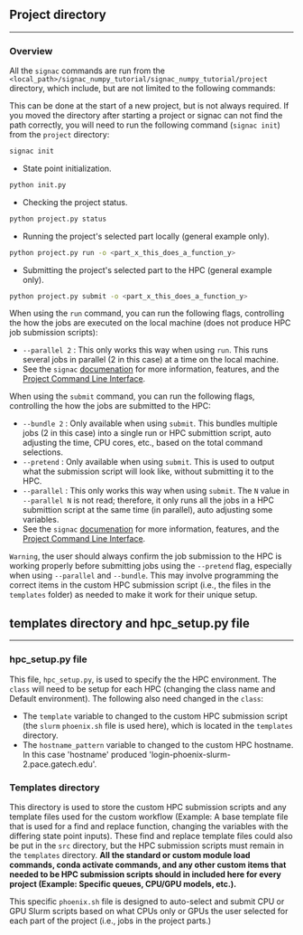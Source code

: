 ## Project directory
--------------------

### Overview
All the `signac` commands are run from the `<local_path>/signac_numpy_tutorial/signac_numpy_tutorial/project` directory, which include, but are not limited to the following commands:

This can be done at the start of a new project, but is not always required. If you moved the directory after starting a project or signac can not find the path correctly, you will need to run the following command (`signac init`) from the `project` directory:

```bash
signac init
```

 - State point initialization.
```bash
python init.py
```
 - Checking the project status.
```bash
python project.py status
```
 - Running the project's selected part locally (general example only).
```bash
python project.py run -o <part_x_this_does_a_function_y>
```

  - Submitting the project's selected part to the HPC (general example only).
```bash
python project.py submit -o <part_x_this_does_a_function_y>
```

When using the `run` command, you can run the following flags, controlling the how the jobs are executed on the local machine (does not produce HPC job submission scripts):
 - `--parallel 2` : This only works this way when using `run`. This runs several jobs in parallel (2 in this case) at a time on the local machine.
 - See the `signac` [documenation](https://docs.signac.io/en/latest/) for more information, features, and the [Project Command Line Interface](https://docs.signac.io/projects/flow/en/latest/project-cli.html).

When using the `submit` command, you can run the following flags, controlling the how the jobs are submitted to the HPC:
 - `--bundle 2` : Only available when using `submit`.  This bundles multiple jobs (2 in this case) into a single run or HPC submittion script, auto adjusting the time, CPU cores, etc., based on the total command selections.
  - `--pretend` : Only available when using `submit`.  This is used to output what the submission script will look like, without submitting it to the HPC. 
  - `--parallel` : This only works this way when using `submit`.  The `N` value in `--parallel N` is not read; therefore, it only runs all the jobs in a HPC submittion script at the same time (in parallel), auto adjusting some variables.
  - See the `signac` [documenation](https://docs.signac.io/en/latest/) for more information, features, and the [Project Command Line Interface](https://docs.signac.io/projects/flow/en/latest/project-cli.html).

`Warning`, the user should always confirm the job submission to the HPC is working properly before submitting jobs using the `--pretend` flag, especially when using `--parallel` and `--bundle`.  This may involve programming the correct items in the custom HPC submission script (i.e., the files in the `templates` folder) as needed to make it work for their unique setup. 


 ## templates directory and hpc_setup.py file
---------------------------------------------

### hpc_setup.py file
This file, `hpc_setup.py`, is used to specify the the HPC environment.  The `class` will need to be setup for each HPC (changing the class name and Default environment).  The following also need changed in the `class`:
 - The `template` variable to changed to the custom HPC submission script (the `slurm` `phoenix.sh` file is used here), which is located in the `templates` directory.  
 - The `hostname_pattern` variable to changed to the custom HPC hostname. In this case 'hostname' produced 'login-phoenix-slurm-2.pace.gatech.edu'.  

### Templates directory
This directory is used to store the custom HPC submission scripts and any template files used for the custom workflow (Example: A base template file that is used for a find and replace function, changing the variables with the differing state point inputs).  These find and replace template files could also be put in the `src` directory, but the HPC submission scripts must remain in the `templates` directory.   **All the standard or custom module load commands, conda activate commands, and any other custom items that needed to be HPC submission scripts should in included here for every project (Example: Specific queues, CPU/GPU models, etc.).** 

This specific `phoenix.sh` file is designed to auto-select and submit CPU or GPU Slurm scripts based on what CPUs only or GPUs the user selected for each part of the project (i.e., jobs in the project parts.)